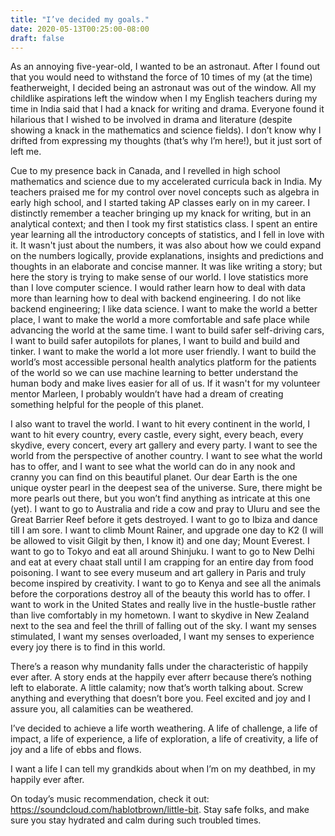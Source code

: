 ```yaml
---
title: "I’ve decided my goals."
date: 2020-05-13T00:25:00-08:00
draft: false
---
```


As an annoying five-year-old, I wanted to be an astronaut. After I found out that you would need to withstand the force of 10 times of my (at the time) featherweight, I decided being an astronaut was out of the window. All my childlike aspirations left the window when I my English teachers during my time in India said that I had a knack for writing and drama. Everyone found it hilarious that I wished to be involved in drama and literature (despite showing a knack in the mathematics and science fields). I don’t know why I drifted from expressing my thoughts (that’s why I’m here!), but it just sort of left me.

Cue to my presence back in Canada, and I revelled in high school mathematics and science due to my accelerated curricula back in India. My teachers praised me for my control over novel concepts such as algebra in early high school, and I started taking AP classes early on in my career. I distinctly remember a teacher bringing up my knack for writing, but in an analytical context; and then I took my first statistics class. I spent an entire year learning all the introductory concepts of statistics, and I fell in love with it. It wasn't just about the numbers, it was also about how we could expand on the numbers logically, provide explanations, insights and predictions and thoughts in an elaborate and concise manner. It was like writing a story; but here the story is trying to make sense of our world. I love statistics more than I love computer science. I would rather learn how to deal with data more than learning how to deal with backend engineering. I do not like backend engineering; I like data science. I want to make the world a better place, I want to make the world a more comfortable and safe place while advancing the world at the same time. I want to build safer self-driving cars, I want to build safer autopilots for planes, I want to build and build and tinker. I want to make the world a lot more user friendly. I want to build the world’s most accessible personal health analytics platform for the patients of the world so we can use machine learning to better understand the human body and make lives easier for all of us. If it wasn't for my volunteer mentor Marleen, I probably wouldn’t have had a dream of creating something helpful for the people of this planet.

I also want to travel the world. I want to hit every continent in the world, I want to hit every country, every castle, every sight, every beach, every skydive, every concert, every art gallery and every party. I want to see the world from the perspective of another country. I want to see what the world has to offer, and I want to see what the world can do in any nook and cranny you can find on this beautiful planet. Our dear Earth is the one unique oyster pearl in the deepest sea of the universe. Sure, there might be more pearls out there, but you won’t find anything as intricate at this one (yet). I want to go to Australia and ride a cow and pray to Uluru and see the Great Barrier Reef before it gets destroyed. I want to go to Ibiza and dance till I am sore. I want to climb Mount Rainer, and upgrade one day to K2 (I will be allowed to visit Gilgit by then, I know it) and one day; Mount Everest. I want to go to Tokyo and eat all around Shinjuku. I want to go to New Delhi and eat at every chaat stall until I am crapping for an entire day from food poisoning. I want to see every museum and art gallery in Paris and truly become inspired by creativity. I want to go to Kenya and see all the animals before the corporations destroy all of the beauty this world has to offer. I want to work in the United States and really live in the hustle-bustle rather than live comfortably in my hometown. I want to skydive in New Zealand next to the sea and feel the thrill of falling out of the sky. I want my senses stimulated, I want my senses overloaded, I want my senses to experience every joy there is to find in this world.

There’s a reason why mundanity falls under the characteristic of happily ever after. A story ends at the happily ever afterr because there’s nothing left to elaborate. A little calamity; now that’s worth talking about. Screw anything and everything that doesn’t bore you. Feel excited and joy and I assure you, all calamities can be weathered.

I’ve decided to achieve a life worth weathering. A life of challenge, a life of impact, a life of experience, a life of exploration, a life of creativity, a life of joy and a life of ebbs and flows.

I want a life I can tell my grandkids about when I’m on my deathbed, in my happily ever after.

On today’s music recommendation, check it out: https://soundcloud.com/hablotbrown/little-bit.
Stay safe folks, and make sure you stay hydrated and calm during such troubled times.